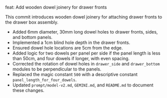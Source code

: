 feat: Add wooden dowel joinery for drawer fronts

This commit introduces wooden dowel joinery for attaching drawer fronts to the drawer box assembly.

- Added 6mm diameter, 30mm long dowel holes to drawer fronts, sides, and bottom panels.
- Implemented a 1cm blind hole depth in the drawer fronts.
- Ensured dowel hole locations are 5cm from the edge.
- Added logic for two dowels per panel per side if the panel length is less than 50cm, and four dowels if longer, with even spacing.
- Corrected the rotation of dowel holes in `drawer_side` and `drawer_bottom` modules to be perpendicular to the panels.
- Replaced the magic constant `500` with a descriptive constant `panel_length_for_four_dowels`.
- Updated `prompt/model-v2.md`, `GEMINI.md`, and `README.md` to document these changes.
